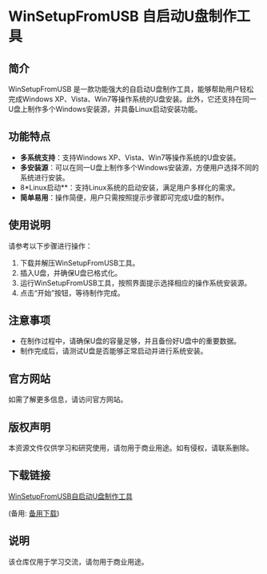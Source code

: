 # WinSetupFromUSB 自启动U盘制作工具

## 简介
WinSetupFromUSB 是一款功能强大的自启动U盘制作工具，能够帮助用户轻松完成Windows XP、Vista、Win7等操作系统的U盘安装。此外，它还支持在同一U盘上制作多个Windows安装源，并具备Linux启动安装功能。

## 功能特点
- **多系统支持**：支持Windows XP、Vista、Win7等操作系统的U盘安装。
- **多安装源**：可以在同一U盘上制作多个Windows安装源，方便用户选择不同的系统进行安装。
- 8*Linux启动**：支持Linux系统的启动安装，满足用户多样化的需求。
- **简单易用**：操作简便，用户只需按照提示步骤即可完成U盘的制作。

## 使用说明
请参考以下步骤进行操作：
1. 下载并解压WinSetupFromUSB工具。
2. 插入U盘，并确保U盘已格式化。
3. 运行WinSetupFromUSB工具，按照界面提示选择相应的操作系统安装源。
4. 点击“开始”按钮，等待制作完成。

## 注意事项
- 在制作过程中，请确保U盘的容量足够，并且备份好U盘中的重要数据。
- 制作完成后，请测试U盘是否能够正常启动并进行系统安装。

## 官方网站
如需了解更多信息，请访问官方网站。

## 版权声明
本资源文件仅供学习和研究使用，请勿用于商业用途。如有侵权，请联系删除。

## 下载链接
[WinSetupFromUSB自启动U盘制作工具](https://pan.quark.cn/s/73f30c274b8a) 

(备用: [备用下载](https://pan.baidu.com/s/1hjeqSE9rWzorfIK4I4QSpg?pwd=1234))

## 说明

该仓库仅用于学习交流，请勿用于商业用途。
